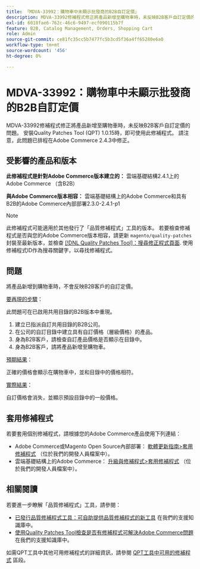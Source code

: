 ```yaml
---
title: 「MDVA-33992：購物車中未顯示批發商的B2B自訂定價」
description: MDVA-33992修補程式修正將產品新增至購物車時，未反映B2B客戶自訂定價的問題。 安裝Quality Patches Tool (QPT) 1.0.15時，即可使用此修補程式。 請注意，此問題已排程在Adobe Commerce 2.4.3中修正。
exl-id: 6018fae6-762c-46c6-9497-ecf090115b7f
feature: B2B, Catalog Management, Orders, Shopping Cart
role: Admin
source-git-commit: ce81fc35cc5b7477fc5b3cd5f36a4ff65280e6a0
workflow-type: tm+mt
source-wordcount: '456'
ht-degree: 0%

---
```


# MDVA-33992：購物車中未顯示批發商的B2B自訂定價

MDVA-33992修補程式修正將產品新增至購物車時，未反映B2B客戶自訂定價的問題。 安裝Quality Patches Tool (QPT) 1.0.15時，即可使用此修補程式。 請注意，此問題已排程在Adobe Commerce 2.4.3中修正。

## 受影響的產品和版本

**此修補程式是針對Adobe Commerce版本建立的：** 雲端基礎結構2.4.1上的Adobe Commerce （含B2B）

**與Adobe Commerce版本相容：** 雲端基礎結構上的Adobe Commerce和具有B2B的Adobe Commerce內部部署2.3.0-2.4.1-p1

>[!NOTE]
>
>此修補程式可能適用於其他發行了「品質修補程式」工具的版本。 若要檢查修補程式是否與您的Adobe Commerce版本相容，請更新 `magento/quality-patches` 封裝至最新版本，並檢查 [[!DNL Quality Patches Tool]：搜尋修正程式頁面](https://devdocs.magento.com/quality-patches/tool.html#patch-grid). 使用修補程式ID作為搜尋關鍵字，以尋找修補程式。

## 問題

將產品新增到購物車時，不會反映B2B客戶的自訂定價。

<u>要再現的步驟</u>：

此問題可在已啟用共用目錄的B2B版本中重現。

1. 建立已指派自訂共用目錄的B2B公司。
1. 在公司的自訂目錄中建立具有自訂價格（層級價格）的產品。
1. 身為B2B客戶，請檢查自訂產品價格是否顯示在目錄中。
1. 身為B2B客戶，請將產品新增至購物車。

<u>預期結果</u>：

正確的價格會顯示在購物車中，並和目錄中的價格相符。

<u>實際結果</u>：

自訂價格會消失，並顯示預設目錄中的一般價格。

## 套用修補程式

若要套用個別修補程式，請根據您的Adobe Commerce產品使用下列連結：

* Adobe Commerce或Magento Open Source內部部署： [軟體更新指南>套用修補程式](https://devdocs.magento.com/guides/v2.4/comp-mgr/patching/mqp.html) （位於我們的開發人員檔案中）。
* 雲端基礎結構上的Adobe Commerce： [升級與修補程式>套用修補程式](https://devdocs.magento.com/cloud/project/project-patch.html) （位於我們的開發人員檔案中）。

## 相關閱讀

若要進一步瞭解「品質修補程式」工具，請參閱：

* [已發行品質修補程式工具：可自助提供品質修補程式的新工具](/help/announcements/adobe-commerce-announcements/magento-quality-patches-released-new-tool-to-self-serve-quality-patches.md) 在我們的支援知識庫中。
* [使用Quality Patches Tool檢查是否有修補程式可解決Adobe Commerce問題](/help/support-tools/patches-available-in-qpt-tool/check-patch-for-magento-issue-with-magento-quality-patches.md) 在我們的支援知識庫中。

如需QPT工具中其他可用修補程式的詳細資訊，請參閱 [QPT工具中可用的修補程式](https://support.magento.com/hc/en-us/sections/360010506631-Patches-available-in-QPT-tool-) 區段。
